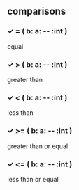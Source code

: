 ## comparisons


### ✓ = ( b: a: -- :int )
equal
### ✓ > ( b: a: -- :int )
greater than
### ✓ < ( b: a: -- :int )
less than
### ✓ >= ( b: a: -- :int ) 
greater than or equal
### ✓ <= ( b: a: -- :int ) 
less than or equal